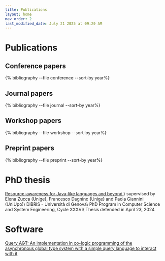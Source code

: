 ```yaml
---
title: Publications
layout: home
nav_order: 2
last_modified_date: July 21 2025 at 09:20 AM
---
```


# Publications

## Conference papers

{% bibliography --file conference --sort-by year%}

## Journal papers

{% bibliography --file journal --sort-by year%}

## Workshop papers

{% bibliography --file workshop --sort-by year%}

## Preprint papers

{% bibliography --file preprint --sort-by year%}


# PhD thesis
 <a href="https://iris.unige.it/retrieve/0491538c-536a-4994-86a8-e55c9535a110/phdunige_4231932.pdf" target="_blank"><i class="fa-solid fa-file"></i>
 Resource-awareness for Java-like languages and beyond </a>\\
supervised by Elena Zucca (Unige), Francesco Dagnino (Unige) and Paola Giannini (UniUpo)\\
DIBRIS - Università di Genova\\
PhD Program in Computer Science and System Engineering, Cycle XXXVI\\
Thesis defended in April 23, 2024

# Software
 <a href="https://github.com/RiccardoBianc/QueryAGT" target="_blank"><i class="fa-brands fa-github"></i>
Query AGT: An implementation in co-logic programming of the asynchronous global type system with a simple query language to interact with it
</a>

<script>
document.addEventListener('DOMContentLoaded', function () {
  const copyButtons = document.querySelectorAll('.copy-btn');

  copyButtons.forEach(button => {
    button.addEventListener('click', function () {
      const targetId = this.getAttribute('data-target');
      const content = document.getElementById(targetId).textContent;

      navigator.clipboard.writeText(content).then(() => {
        this.textContent = "Copied!";
        setTimeout(() => this.textContent = "Copy in clipboard", 2000);
      }).catch(err => {
        console.error('Error in copying the content', err);
        this.textContent = "Error in copying the content";
      });
    });
  });
});
</script>